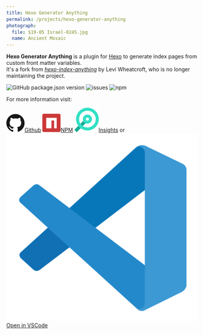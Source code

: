 ```yaml
---
title: Hexo Generator Anything
permalink: /projects/hexo-generator-anything
photograph:
  file: $19-05 Israel-0245.jpg
  name: Ancient Mosaic
---
```


**Hexo Generator Anything** is a plugin for [Hexo](https://hexo.io/) to generate index pages from custom front matter variables.   
It's a fork from [*hexo-index-anything*](https://github.com/leviwheatcroft/hexo-index-anything) by Levi Wheatcroft, who is no longer maintaining the project.

<div class="shields-io">

![GitHub package.json version](https://img.shields.io/github/package-json/v/kristofzerbe/hexo-generator-anything?label=version&style=flat-square)
![issues](https://img.shields.io/github/issues/kristofzerbe/hexo-generator-anything?label=github%20issues&style=flat-square)
![npm](https://img.shields.io/npm/dm/hexo-generator-anything?label=npm%20downloads&style=flat-square)

</div>

For more information visit:

<div class="brand-links">
<a href="https://github.com/kristofzerbe/hexo-generator-anything" class="github"><img src="/images/github.svg" alt="Github" /><span>Github</span></a>
<a href="https://www.npmjs.com/package/hexo-generator-anything" class="npm"><img src="/images/npm.svg" alt="NPM" /><span>NPM</span></a>
<a href="https://deps.dev/npm/hexo-generator-anything" class="insights"><img src="/images/insights.svg" alt="Open Source Insights" /><span>Insights</span></a>
<span style="margin-top:25px">or</span>
<a href="https://open.vscode.dev/kristofzerbe/hexo-generator-anything" class="vscode"><img src="/images/vscode.svg" alt="VSCode" /><span>Open in VSCode</span></a>
</div>
